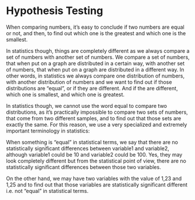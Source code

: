 # Hypothesis Testing

When comparing numbers, it’s easy to conclude if two numbers are equal or not, and then, to find out which one is the greatest and which one is the smallest.  

In statistics though, things are completely different as we always compare a set of numbers with another set of numbers. We compare a set of numbers, that when put on a graph are distributed in a certain way, with another set of numbers, that when put on a graph are distributed in a different way. In other words, in statistics we always compare one distribution of numbers, with another distribution of numbers and we want to find out if those distributions are “equal”, or if they are different. And if the are different, which one is smallest, and which one is greatest.  

In statistics though, we cannot use the word equal to compare two distributions, as it’s practically impossible to compare two sets of numbers, that come from two different samples, and to find out that those sets are exactly the same.
For this reason, we use a very specialized and extremely important terminology in statistics:  

When something is “equal” in statistical terms, we say that there are no statistically significant differences between variable1 and variable2, although variable1 could be 10 and variable2 could be 100. Yes, they may look completely different but from the statistical point of view, there are no statistically significant differences between those two variables.  

On the other hand, we may have two variables with the value of 1,23 and 1,25 and to find out that those variables are statistically significant different i.e. not “equal” in statistical terms.


